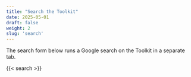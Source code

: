 ```yaml
---
title: "Search the Toolkit"
date: 2025-05-01
draft: false
weight: 2
slug: 'search'
---
```

The search form below runs a Google search on the Toolkit in a separate tab.

{{< search >}}
